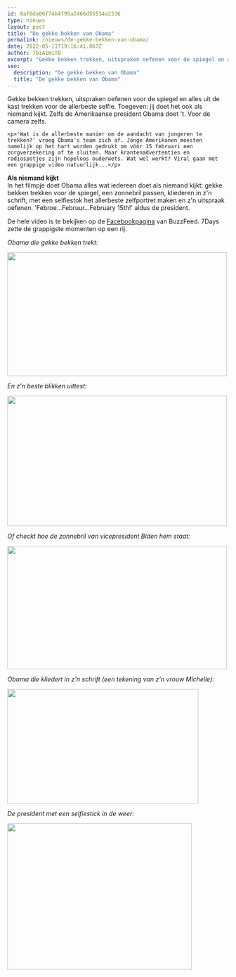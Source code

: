 ```yaml
---
id: 8af6da06f74b4f95a2466d55534a2336
type: nieuws
layout: post
title: "De gekke bekken van Obama"
permalink: /nieuws/de-gekke-bekken-van-obama/
date: 2022-05-11T19:16:41.067Z
author: 7biA1WiYB
excerpt: "Gekke bekken trekken, uitspraken oefenen voor de spiegel en alles uit de kast trekken voor de allerbeste selfie. Toegeven: jij doet het ook als niemand kijkt. Zelfs de Amerikaanse president Obama doet 't. Voor de camera zelfs.  "
seo:
  description: "De gekke bekken van Obama"
  title: "De gekke bekken van Obama"
---
```

Gekke bekken trekken, uitspraken oefenen voor de spiegel en alles uit de kast trekken voor de allerbeste selfie. Toegeven: jij doet het ook als niemand kijkt. Zelfs de Amerikaanse president Obama doet 't. Voor de camera zelfs.  

    <p>'Wat is de allerbeste manier om de aandacht van jongeren te trekken?' vroeg Obama's team zich af. Jonge Amerikanen moesten namelijk op het hart worden gedrukt om vóór 15 februari een zorgverzekering af te sluiten. Maar krantenadvertenties en radiospotjes zijn hopeloos ouderwets. Wat wel werkt? Viral gaan met een grappige video natuurlijk...</p>
<p><strong>Als niemand kijkt</strong><br>In het filmpje doet Obama alles wat iedereen doet als niemand kijkt: gekke bekken trekken voor de spiegel, een zonnebril passen, kliederen in z'n schrift, met een selfiestok het allerbeste zelfportret maken en z'n uitspraak oefenen. 'Febroe...Februur...February 15th!' aldus de president.</p>
<p>De hele video is te bekijken op de <a href="https://www.facebook.com/video.php?v=1631492713658271">Facebookpagina</a> van BuzzFeed. 7Days zette de grappigste momenten op een rij.</p>
<p><em>Obama die gekke bekken trekt:</em><br><div class="media media-element-container media-default"><div id="file-451" class="file file-image file-image-gif">

        
  
  <div class="content">
    <img height="282" width="500" class="media-element file-default" src="https://original.sevendays.nl/sites/default/files/29.gif" alt="">  </div>

  
</div>
</div>
<p><em>En z'n beste blikken uittest:</em><br><div class="media media-element-container media-default"><div id="file-452" class="file file-image file-image-gif">

        
  
  <div class="content">
    <img height="297" width="500" class="media-element file-default" src="https://original.sevendays.nl/sites/default/files/30.gif" alt="">  </div>

  
</div>
</div>
<p><em>Of checkt hoe de zonnebril van vicepresident Biden hem staat:</em><br><div class="media media-element-container media-default"><div id="file-453" class="file file-image file-image-gif">

        
  
  <div class="content">
    <img height="281" width="500" class="media-element file-default" src="https://original.sevendays.nl/sites/default/files/31.gif" alt="">  </div>

  
</div>
</div>
<p><em>Obama die kliedert in z'n schrift (een tekening van z'n vrouw Michelle):</em><br><div class="media media-element-container media-default"><div id="file-454" class="file file-image file-image-gif">

        
  
  <div class="content">
    <img height="261" width="435" class="media-element file-default" src="https://original.sevendays.nl/sites/default/files/32.gif" alt="">  </div>

  
</div>
</div>
<p><em>De president met een selfiestick in de weer:</em><br><div class="media media-element-container media-default"><div id="file-455" class="file file-image file-image-gif">

        
  
  <div class="content">
    <img height="333" width="420" class="media-element file-default" src="https://original.sevendays.nl/sites/default/files/33.gif" alt="">  </div>

  
</div>
</div>  
